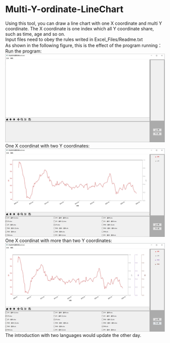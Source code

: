 # Multi-Y-ordinate-LineChart
Using this tool, you can draw a line chart with one X coordinate and multi Y coordinate. The X coordinate is one index which all Y coordinate share, such as time, age and so on. <br>
Input files need to obey the rules writed in Excel_Files/Readme.txt <br>
As shown in the following figure, this is the effect of the program running： <br>
Run the program: <br>
![image](Figures/1.jpg) <br>
One X coordinat with two Y coordinates: <br>
![image](Figures/2.jpg) <br>
One X coordinat with more than two Y coordinates: <br>
![image](Figures/3.jpg) <br>
The introduction with two languages would update the other day.
